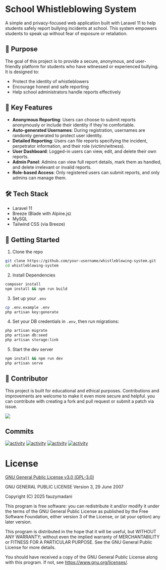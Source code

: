 # School Whistleblowing System

A simple and privacy-focused web application built with Laravel 11 to help students safely report bullying incidents at school. This system empowers students to speak up without fear of exposure or retaliation.

## 🎯 Purpose

The goal of this project is to provide a secure, anonymous, and user-friendly platform for students who have witnessed or experienced bullying. It is designed to:

- Protect the identity of whistleblowers
- Encourage honest and safe reporting
- Help school administrators handle reports effectively

## 🔐 Key Features

- **Anonymous Reporting**: Users can choose to submit reports anonymously or include their identity if they're comfortable.
- **Auto-generated Usernames**: During registration, usernames are randomly generated to protect user identity.
- **Detailed Reporting**: Users can file reports specifying the incident, perpetrator information, and their role (victim/witness).
- **User Dashboard**: Logged-in users can view, edit, and delete their own reports.
- **Admin Panel**: Admins can view full report details, mark them as handled, and delete irrelevant or invalid reports.
- **Role-based Access**: Only registered users can submit reports, and only admins can manage them.

## 🛠 Tech Stack

- Laravel 11
- Breeze (Blade with Alpine.js)
- MySQL
- Tailwind CSS (via Breeze)

## 🚀 Getting Started

1. Clone the repo  

```bash
git clone https://github.com/your-username/whistleblowing-system.git
cd whistleblowing-system
```

2. Install Dependencies
```bash
composer install
npm install && npm run build
```

3. Set up your `.env`
```bash
cp .env.example .env
php artisan key:generate
```

4. Set your DB credentials in `.env`, then run migrations:
```bash
php artisan migrate
php artisan db:seed
php artisan storage:link
```

5. Start the dev server
```bash
npm install && npm run dev
php artisan serve
```

## 🙌 Contributor
This project is built for educational and ethical purposes. Contributions and improvements are welcome to make it even more secure and helpful.
you can contribute with creating a fork and pull request or submit a patch via issue.

<a href="https://github.com/fauzymadani/WhistleBlower/graphs/contributors">
  <img src="https://contrib.rocks/image?repo=fauzymadani/WhistleBlower&max=50&columns=10&anon=1" />
</a>

## Commits
[![activity](https://github-readme-activity-graph.vercel.app/graph?username=fauzymadani&theme=react-dark)](https://github.com/ashutosh00710/github-readme-activity-graph)
[![activity](https://github-readme-activity-graph.vercel.app/graph?username=andikagithub1&theme=react-dark)](https://github.com/ashutosh00710/github-readme-activity-graph)
[![activity](https://github-readme-activity-graph.vercel.app/graph?username=AgungPajar&theme=react-dark)](https://github.com/ashutosh00710/github-readme-activity-graph)
[![activity](https://github-readme-activity-graph.vercel.app/graph?username=Azzelzz&theme=react-dark)](https://github.com/ashutosh00710/github-readme-activity-graph)
# License
[GNU General Public License v3.0 (GPL-3.0)](https://www.gnu.org/licenses/gpl-3.0.html)

GNU GENERAL PUBLIC LICENSE
Version 3, 29 June 2007

Copyright (C) 2025 fauzymadani

This program is free software: you can redistribute it and/or modify
it under the terms of the GNU General Public License as published by
the Free Software Foundation, either version 3 of the License, or
(at your option) any later version.

This program is distributed in the hope that it will be useful,
but WITHOUT ANY WARRANTY; without even the implied warranty of
MERCHANTABILITY or FITNESS FOR A PARTICULAR PURPOSE.  See the
GNU General Public License for more details.

You should have received a copy of the GNU General Public License
along with this program.  If not, see <https://www.gnu.org/licenses/>.

